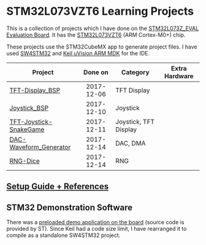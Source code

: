 # STM32L073VZT6 Learning Projects

This is a collection of projects which I have done on the [STM32L073Z_EVAL Evaluation Board](http://www.st.com/en/evaluation-tools/stm32l073z-eval.html). It has the [STM32L073VZT6](http://www.st.com/en/microcontrollers/stm32l073vz.html) (ARM Cortex-M0+) chip.

These projects use the STM32CubeMX app to generate project files. I have used [SW4STM32](http://www.st.com/en/development-tools/sw4stm32.html) and [Keil uVision ARM MDK](http://www2.keil.com/mdk5) for the IDE.

Project                                            | Done on    | Category           | Extra Hardware
---------------------------------------------------|:----------:| ------------------ | -----------------
[TFT-Display_BSP]                                  | 2017-12-06 | TFT Display        |
[Joystick_BSP]                                     | 2017-12-10 | Joystick           | 
[TFT-Joystick-SnakeGame]                           | 2017-12-11 | Joystick, TFT Display | 
[DAC-Waveform_Generator]                           | 2017-12-14 | DAC, DMA           |
[RNG-Dice]                                         | 2017-12-14 | RNG                |

[TFT-Display_BSP]: ./projects/TFT-Display_BSP
[Joystick_BSP]: ./projects/Joystick_BSP
[TFT-Joystick-SnakeGame]: ./projects/TFT-Joystick-SnakeGame
[DAC-Waveform_Generator]: ./projects/DAC-Waveform_Generator
[RNG-Dice]: ./projects/RNG-Dice

## [Setup Guide + References](additional/setup.md)


## STM32 Demonstration Software

There was a [preloaded demo application on the board](./additional/Demonstration_SW4STM32-STM32L073Z_EVAL) (source code is provided by ST).
Since Keil had a code size limit, I have rearranged it to compile as a standalone SW4STM32 project.
